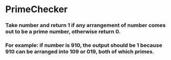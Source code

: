 # PrimeChecker

### Take number and return 1 if any arrangement of number comes out to be a prime number, otherwise return 0.
### For example: if number is 910, the output should be 1 because 910 can be arranged into 109 or 019, both of which primes.
